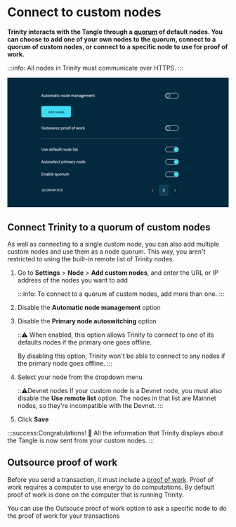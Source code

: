 # Connect to custom nodes

**Trinity interacts with the Tangle through a [quorum](../concepts/node-quorum.md) of default nodes. You can choose to add one of your own nodes to the quorum, connect to a quorum of custom nodes, or connect to a specific node to use for proof of work.**

:::info:
All nodes in Trinity must communicate over HTTPS.
:::

![Node management in Trinity](../images/node-management.png)

## Connect Trinity to a quorum of custom nodes

As well as connecting to a single custom node, you can also add multiple custom nodes and use them as a node quorum. This way, you aren't restricted to using the built-in remote list of Trinity nodes.

1. Go to **Settings** > **Node** > **Add custom nodes**,  and enter the URL or IP address of the nodes you want to add

    :::info:
    To connect to a quorum of custom nodes, add more than one.
    :::

2. Disable the **Automatic node management** option

3. Disable the **Primary node autoswitching** option

    :::warning:
    When enabled, this option allows Trinity to connect to one of its defaults nodes if the primary one goes offline.

    By disabling this option, Trinity won't be able to connect to any nodes if the primary node goes offline.
    :::

4. Select your node from the dropdown menu

    :::warning:Devnet nodes
    If your custom node is a Devnet node, you must also disable the **Use remote list** option. The nodes in that list are Mainnet nodes, so they're incompatible with the Devnet.
    :::

5. Click **Save**

:::success:Congratulations! :tada:
All the information that Trinity displays about the Tangle is now sent from your custom nodes.
:::

## Outsource proof of work

Before you send a transaction, it must include a [proof of work](root://getting-started/0.1/transactions/proof-of-work.md). Proof of work requires a computer to use energy to do computations. By default proof of work is done on the computer that is running Trinity.

You can use the Outsouce proof of work option to ask a specific node to do the proof of work for your transactions





